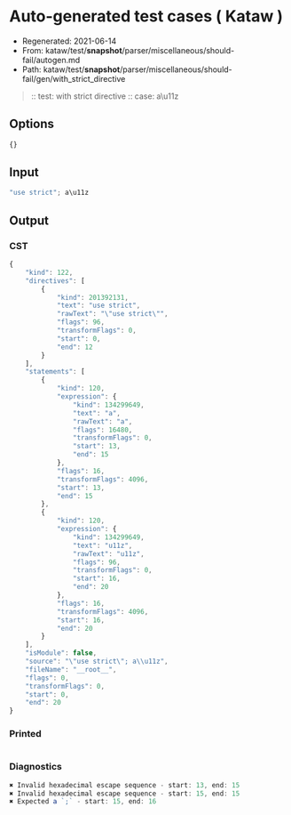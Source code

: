 # Auto-generated test cases ( Kataw )
- Regenerated: 2021-06-14
- From: kataw/test/__snapshot__/parser/miscellaneous/should-fail/autogen.md
- Path: kataw/test/__snapshot__/parser/miscellaneous/should-fail/gen/with_strict_directive
> :: test: with strict directive
> :: case: a\u11z
## Options

`````js
{}
`````
## Input

`````js
"use strict"; a\u11z
`````
## Output

### CST

```javascript
{
    "kind": 122,
    "directives": [
        {
            "kind": 201392131,
            "text": "use strict",
            "rawText": "\"use strict\"",
            "flags": 96,
            "transformFlags": 0,
            "start": 0,
            "end": 12
        }
    ],
    "statements": [
        {
            "kind": 120,
            "expression": {
                "kind": 134299649,
                "text": "a",
                "rawText": "a",
                "flags": 16480,
                "transformFlags": 0,
                "start": 13,
                "end": 15
            },
            "flags": 16,
            "transformFlags": 4096,
            "start": 13,
            "end": 15
        },
        {
            "kind": 120,
            "expression": {
                "kind": 134299649,
                "text": "u11z",
                "rawText": "u11z",
                "flags": 96,
                "transformFlags": 0,
                "start": 16,
                "end": 20
            },
            "flags": 16,
            "transformFlags": 4096,
            "start": 16,
            "end": 20
        }
    ],
    "isModule": false,
    "source": "\"use strict\"; a\\u11z",
    "fileName": "__root__",
    "flags": 0,
    "transformFlags": 0,
    "start": 0,
    "end": 20
}
```

### Printed

```javascript

```

### Diagnostics

```javascript
✖ Invalid hexadecimal escape sequence - start: 13, end: 15
✖ Invalid hexadecimal escape sequence - start: 15, end: 15
✖ Expected a `;` - start: 15, end: 16

```

